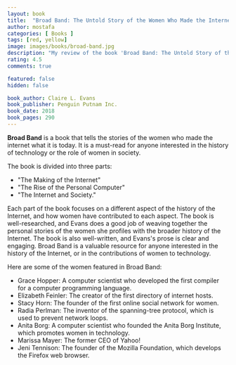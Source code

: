 ```yaml
---
layout: book
title:  "Broad Band: The Untold Story of the Women Who Made the Internet"
author: mostafa
categories: [ Books ]
tags: [red, yellow]
image: images/books/broad-band.jpg
description: "My review of the book 'Broad Band: The Untold Story of the Women Who Made the Internet', by 'Claire L. Evans'"
rating: 4.5
comments: true

featured: false
hidden: false

book_author: Claire L. Evans
book_publisher:	Penguin Putnam Inc.
book_date: 2018
book_pages: 290
---
```


**Broad Band** is a book that tells the stories of the women who made the internet what it is today. It is a must-read for anyone interested in the history of technology or the role of women in society.

The book is divided into three parts:
- "The Making of the Internet"
- "The Rise of the Personal Computer"
- "The Internet and Society."

Each part of the book focuses on a different aspect of the history of the Internet, and how women have contributed to each aspect. The book is well-researched, and Evans does a good job of weaving together the personal stories of the women she profiles with the broader history of the Internet. The book is also well-written, and Evans's prose is clear and engaging. Broad Band is a valuable resource for anyone interested in the history of the Internet, or in the contributions of women to technology.

Here are some of the women featured in Broad Band:

- Grace Hopper: A computer scientist who developed the first compiler for a computer programming language.
- Elizabeth Feinler: The creator of the first directory of internet hosts.
- Stacy Horn: The founder of the first online social network for women.
- Radia Perlman: The inventor of the spanning-tree protocol, which is used to prevent network loops.
- Anita Borg: A computer scientist who founded the Anita Borg Institute, which promotes women in technology.
- Marissa Mayer: The former CEO of Yahoo!
- Jeni Tennison: The founder of the Mozilla Foundation, which develops the Firefox web browser.
